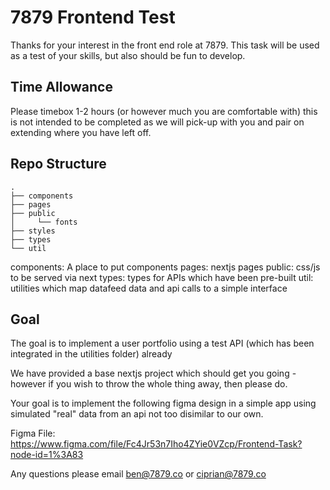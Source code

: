 # 7879 Frontend Test

Thanks for your interest in the front end role at 7879.
This task will be used as a test of your skills, but also should be fun to develop.

## Time Allowance

Please timebox 1-2 hours (or however much you are comfortable with) this is not intended to be completed as we will
pick-up with you and pair on extending where you have left off.

## Repo Structure

```
.
├── components
├── pages
├── public
│     └── fonts
├── styles
├── types
└── util

```

components: A place to put components
pages: nextjs pages
public: css/js to be served via next
types: types for APIs which have been pre-built
util: utilities which map datafeed data and api calls to a simple interface

## Goal

The goal is to implement a user portfolio using a test API (which has been integrated in the utilities folder) already

We have provided a base nextjs project which should get you going - however if you wish to throw the whole thing away, then please do.

Your goal is to implement the following figma design in a simple app using simulated "real" data from an api not too disimilar to our own.

Figma File: https://www.figma.com/file/Fc4Jr53n7Iho4ZYie0VZcp/Frontend-Task?node-id=1%3A83

Any questions please email ben@7879.co or ciprian@7879.co
